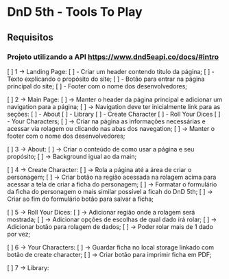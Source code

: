 # DnD 5th - Tools To Play

## Requisitos

### Projeto utilizando a API https://www.dnd5eapi.co/docs/#intro

[ ] 1 -> Landing Page: 
    [ ] - Criar um header contendo titulo da página;
    [ ] - Texto explicando o propósito do site;
    [ ] - Botão para entrar na página principal do site;
    [ ] - Footer com o nome dos desenvolvedores;
    
[ ] 2 -> Main Page:
    [ ] -> Manter o header da página principal e adicionar um navigation para a página;
    [ ] -> Navigation deve ter inicialmente link para as seções:
        [ ] - About
        [ ] - Library
        [ ] - Create Character
        [ ] - Roll Your Dices
        [ ] - Your Characters;
    [ ] -> Criar na página as informações necessárias e acessar via rolagem ou clicando nas abas dos navegation;
    [ ] -> Manter o footer com o nome dos desenvolvedores;

[ ] 3 -> About:
    [ ] -> Criar o conteúdo de como usar a página e seu propósito;
    [ ] -> Background igual ao da main;

[ ] 4 -> Create Character:
    [ ] -> Rola a página até a área de criar o personagem;
    [ ] -> Criar botão na região acessada na rolagem acima para acessar a tela de criar a ficha do personagem;
    [ ] -> Formatar o formulário da ficha do personagem o mais similar possível a ficah do DnD 5th;
    [ ] -> Criar ao fim do formulário botão para salvar a ficha;
    
[ ] 5 -> Roll Your Dices:
    [ ] -> Adicionar região onde a rolagem será mostrada;
    [ ] -> Adicionar opções de escolhas de qual dado irá rolar;
    [ ] -> Adicionar botão para rolagem de dados;
    [ ] -> Poder rolar mais de 1 dado por vez;
    
[ ] 6 -> Your Characters:
    [ ] -> Guardar ficha no local storage linkado com botão de create character;
    [ ] -> Criar botão para imprimir ficha em PDF;
    
[ ] 7 -> Library:
